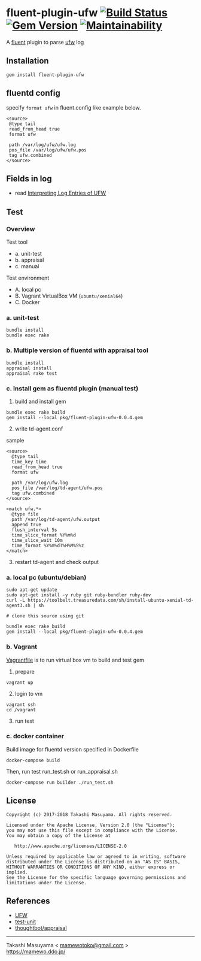 fluent-plugin-ufw [![Build Status](https://travis-ci.org/mamewotoko/fluent-plugin-ufw.svg?branch=master)](https://travis-ci.org/mamewotoko/fluent-plugin-ufw) [![Gem Version](https://badge.fury.io/rb/fluent-plugin-ufw.svg)](https://badge.fury.io/rb/fluent-plugin-ufw) [![Maintainability](https://api.codeclimate.com/v1/badges/2806b8f5f36bcaaf182e/maintainability)](https://codeclimate.com/github/mamewotoko/fluent-plugin-ufw/maintainability)
==================

A [fluent](https://www.fluentd.org/) plugin to parse [ufw](https://help.ubuntu.com/community/UFW) log

## Installation

```
gem install fluent-plugin-ufw
```

## fluentd config
specify `format ufw` in fluent.config like example below.

```
<source>
 @type tail
 read_from_head true
 format ufw
 
 path /var/log/ufw/ufw.log
 pos_file /var/log/ufw/ufw.pos
 tag ufw.combined
</source>
```

## Fields in log
* read [Interpreting Log Entries of UFW](https://help.ubuntu.com/community/UFW#Interpreting_Log_Entries)

## Test
### Overview

Test tool

* a. unit-test
* b. appraisal
* c. manual

Test environment

* A. local pc
* B. Vagrant VirtualBox VM (`ubuntu/xenial64`)
* C. Docker

### a. unit-test

```
bundle install
bundle exec rake
```

### b. Multiple version of fluentd with appraisal tool

```
bundle install
appraisal install
appraisal rake test
```

### c. Install gem as fluentd plugin (manual test)
1. build and install gem

```
bundle exec rake build
gem install --local pkg/fluent-plugin-ufw-0.0.4.gem
```

2. write td-agent.conf

sample

```
<source>
  @type tail
  time_key time
  read_from_head true
  format ufw
 
  path /var/log/ufw.log
  pos_file /var/log/td-agent/ufw.pos
  tag ufw.combined
</source>

<match ufw.*>
  @type file
  path /var/log/td-agent/ufw.output
  append true
  flush_interval 5s
  time_slice_format %Y%m%d
  time_slice_wait 10m
  time_format %Y%m%dT%H%M%S%z
</match>
```

3. restart td-agent and check output

### a. local pc (ubuntu/debian)

```
sudo apt-get update
sudo apt-get install -y ruby git ruby-bundler ruby-dev
curl -L https://toolbelt.treasuredata.com/sh/install-ubuntu-xenial-td-agent3.sh | sh

# clone this source using git

bundle exec rake build
gem install --local pkg/fluent-plugin-ufw-0.0.4.gem

```

### b. Vagrant

[Vagrantfile](Vagrantfile) is to run virtual box vm to build and test gem

1. prepare 

```
vagrant up
```

2. login to vm

```
vagrant ssh
cd /vagrant
```

3. run test

### c. docker container

Build image for fluentd version specified in Dockerfile

```
docker-compose build
```

Then, run test run_test.sh or run_appraisal.sh

```
docker-compose run builder ./run_test.sh
```

## License

```
Copyright (c) 2017-2018 Takashi Masuyama. All rights reserved.

Licensed under the Apache License, Version 2.0 (the "License");
you may not use this file except in compliance with the License.
You may obtain a copy of the License at

   http://www.apache.org/licenses/LICENSE-2.0

Unless required by applicable law or agreed to in writing, software
distributed under the License is distributed on an "AS IS" BASIS,
WITHOUT WARRANTIES OR CONDITIONS OF ANY KIND, either express or implied.
See the License for the specific language governing permissions and
limitations under the License.
```

## References
* [UFW](https://help.ubuntu.com/community/UFW)
* [test-unit](https://test-unit.github.io/)
* [thoughtbot/appraisal](https://github.com/thoughtbot/appraisal)

----
Takashi Masuyama < mamewotoko@gmail.com >  
https://mamewo.ddo.jp/
